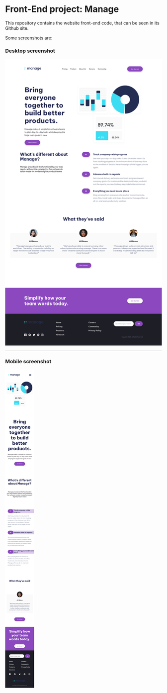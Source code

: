 # Front-End project: Manage

This repository contains the website front-end code, that can be seen in its Github site.

Some screenshots are:

### Desktop screenshot
![desktop screenshot](./screenshots/desktop.png)

---

### Mobile screenshot
![mobile screenshot](./screenshots/mobile.png)

